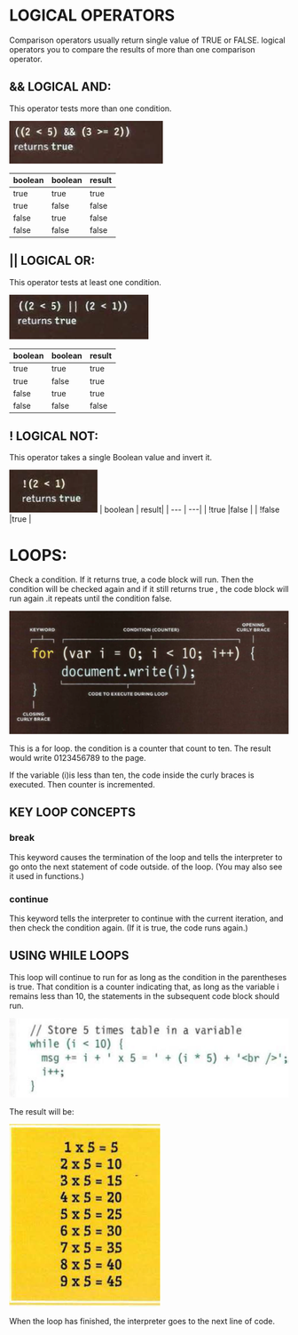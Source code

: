 # LOGICAL OPERATORS

Comparison operators usually return single value of TRUE or FALSE. logical operators you to compare the results of more than one comparison operator.

## && LOGICAL AND:
This operator tests more than one condition.

![and](images/and.png)

| boolean | boolean |result|
| ---  | --- | ---|
| true |true |true |
| true |false |false |
| false |true |false |
| false |false |false |

## || LOGICAL OR:
This operator tests at least one condition.

![or](images/or.png)

| boolean | boolean |result|
| ---  | --- | ---|
| true |true |true |
| true |false |true |
| false |true |true |
| false |false |false |

## ! LOGICAL NOT:
This operator takes a single Boolean value and invert it.

 ![not](images/not.png)
| boolean | result|
| ---  | ---|
| !true |false |
| !false |true |



# LOOPS:
Check a condition. If it returns true, a code block will run. Then the condition will be checked again and if it still returns true , the code block will run again .it repeats until the condition false.

 ![for](images/for.png)

This is a for loop. the condition is a counter that count to ten. The result would write 0123456789 to the page. 

If the variable (i)is less than ten, the code inside the curly braces is executed. Then counter is incremented.

## KEY LOOP CONCEPTS

### break
This keyword causes the termination of the loop and tells the interpreter to go onto the next statement of code outside.
of the loop. (You may also see it used in functions.)
### continue
This keyword tells the interpreter to continue with the current iteration, and then check the
condition again. (If it is true, the code runs again.)


## USING WHILE LOOPS
This loop will continue to run for as long as the condition in the parentheses is true. That
condition is a counter indicating that, as long as the variable i remains less than 10, the
statements in the subsequent code block should run.

 ![while](images/while.png)

The result will be:

 ![result](images/result.png)
 
When the loop has finished, the interpreter goes to the next line of code.


